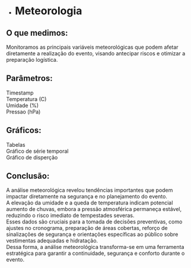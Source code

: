 * # Meteorologia

## O que medimos: 
Monitoramos as principais variáveis meteorológicas que podem afetar diretamente a realização do evento, visando antecipar riscos e otimizar a preparação logística.  

## Parâmetros:  
Timestamp  
Temperatura (C)    
Umidade (%)    
Pressao (hPa)  

## Gráficos:  
Tabelas  
Gráfico de série temporal  
Gráfico de disperção  

## Conclusão:   
A análise meteorológica revelou tendências importantes que podem impactar diretamente na segurança e no planejamento do evento.   
A elevação da umidade e a queda de temperatura indicam potencial aumento de chuvas, embora a pressão atmosférica permaneça estável, reduzindo o risco imediato de tempestades severas.  
Esses dados são cruciais para a tomada de decisões preventivas, como ajustes no cronograma, preparação de áreas cobertas, reforço de sinalizações de segurança e orientações específicas ao público sobre vestimentas adequadas e hidratação.  
Dessa forma, a análise meteorológica transforma-se em uma ferramenta estratégica para garantir a continuidade, segurança e conforto durante o evento.  
